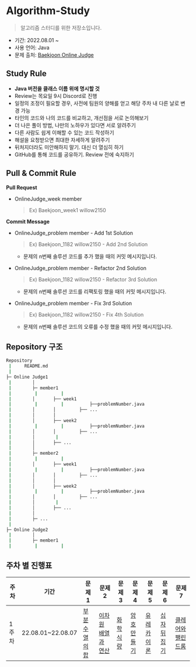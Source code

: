 # Algorithm-Study

 > 알고리즘 스터디를 위한 저장소입니다.

 - 기간: 2022.08.01 ~
 - 사용 언어: Java
 - 문제 출처: [Baekjoon Online Judge](https://www.acmicpc.net/)



## Study Rule

 - **Java 버전을 클래스 이름 위에 명시할 것**
 - Review는 목요일 9시 Discord로 진행
 - 일정의 조정이 필요할 경우, 사전에 팀원의 양해를 얻고 해당 주차 내 다른 날로 변경 가능
 - 타인의 코드와 나의 코드를 비교하고, 개선점을 서로 논의해보기
 - 더 나은 풀이 방법, 나만의 노하우가 있다면 서로 알려주기
 - 다른 사람도 쉽게 이해할 수 있는 코드 작성하기
 - 해설을 요청받으면 최대한 자세하게 알려주기
 - 뒤처지더라도 미안해하지 말기. 대신 더 열심히 하기
 - GitHub를 통해 코드를 공유하기. Review 전에 숙지하기



## Pull & Commit Rule

 **Pull Request**

 - OnlineJudge_week member
   > Ex) Baekjoon_week1 willow2150


 **Commit Message**

 - OnlineJudge_problem member - Add 1st Solution
   > Ex) Baekjoon_1182 willow2150 - Add 2nd Solution

   - 문제의 n번째 솔루션 코드를 추가 했을 때의 커밋 메시지입니다.


 - OnlineJudge_problem member - Refactor 2nd Solution
   > Ex) Baekjoon_1182 willow2150 - Refactor 3rd Solution

   - 문제의 n번째 솔루션 코드를 리팩토링 했을 때의 커밋 메시지입니다.


 - OnlineJudge_problem member - Fix 3rd Solution
   > Ex) Baekjoon_1182 willow2150 - Fix 4th Solution

   - 문제의 n번째 솔루션 코드의 오류를 수정 했을 때의 커밋 메시지입니다.



## Repository 구조

```bash
Repository
 |     README.md
 |
├─ Online Judge1
 |        │
 |        ├─ member1
 |         |         |
 |        │       ├── week1
 |         |         |          ├──problemNumber.java
 |        │       │         ├── ...
 |        │       │
 |        │       ├── week2
 |         |         |          ├──problemNumber.java
 |        │       │         ├── ...
 |        │        |
 |        │       ├── ...
 |        │    
 |        ├─ member2
 |         |         |
 |        │       ├── week1
 |         |         |          ├──problemNumber.java
 |        │       │         ├── ...
 |        │       │
 |        │       ├── week2
 |         |         |          ├──problemNumber.java
 |        │       │         ├── ...
 |        │        |
 |        │       ├── ...
 |        │    
 |        ├─ ...
 |            
├─ Online Judge2
 |        │
 |        ├─ member1
 |         |         |
``` 



## 주차 별 진행표

|주차|기간|문제 1|문제 2|문제 3|문제 4|문제 5|문제 6|문제 7|
|-----|-----|-----|-----|-----|-----|-----|-----|-----|
|1주차|22.08.01~22.08.07|[부분수열의 합](https://www.acmicpc.net/problem/1182)|[이차원 배열과 연산](https://www.acmicpc.net/problem/17140)|[화학식량](https://www.acmicpc.net/problem/2257)|[암호 만들기](https://www.acmicpc.net/problem/1759)|[유레카 이론](https://www.acmicpc.net/problem/10448)|[십자뒤집기](https://www.acmicpc.net/problem/10472)|[클레어와 팰린드롬](https://www.acmicpc.net/problem/17502)|
